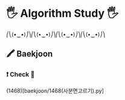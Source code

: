 # 🖐 Algorithm Study 🖐
⎛⎝(•‿•)⎠⎞⎛⎝(•‿•)⎠⎞⎛⎝(•‿•)⎠⎞⎛⎝(•‿•)⎠⎞
## 🖍 Baekjoon 



### ❗ Check 💯
(1468)[baekjoon/1468(사분면고르기).py]